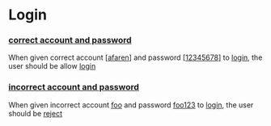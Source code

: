 
# Login

### [correct account and password](- "")
When given correct account [[afaren](- "#account")] and password [[12345678](- "#password")] to [login](- "#result=login(#account, #password)"), the user should be allow [login](- "?=#result") 


### [incorrect account and password](- "")
When given incorrect account [foo](- "#account") and password [foo123](- "#password") to [login](- "#result=login(#account, #password)"), the user should be [reject](- "?=#result")
